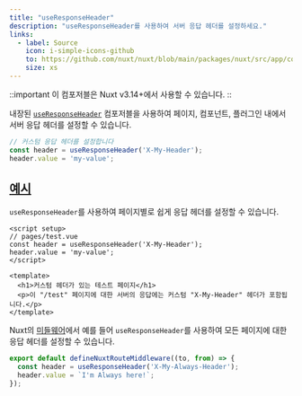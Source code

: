 ```yaml
---
title: "useResponseHeader"
description: "useResponseHeader를 사용하여 서버 응답 헤더를 설정하세요."
links:
  - label: Source
    icon: i-simple-icons-github
    to: https://github.com/nuxt/nuxt/blob/main/packages/nuxt/src/app/composables/ssr.ts
    size: xs
---
```


::important
이 컴포저블은 Nuxt v3.14+에서 사용할 수 있습니다.
::

내장된 [`useResponseHeader`](/docs/api/composables/use-response-header) 컴포저블을 사용하여 페이지, 컴포넌트, 플러그인 내에서 서버 응답 헤더를 설정할 수 있습니다.

```ts
// 커스텀 응답 헤더를 설정합니다
const header = useResponseHeader('X-My-Header');
header.value = 'my-value';
```

## [예시](#example)

`useResponseHeader`를 사용하여 페이지별로 쉽게 응답 헤더를 설정할 수 있습니다.

```vue [pages/test.vue]
<script setup>
// pages/test.vue
const header = useResponseHeader('X-My-Header');
header.value = 'my-value';
</script>

<template>
  <h1>커스텀 헤더가 있는 테스트 페이지</h1>
  <p>이 "/test" 페이지에 대한 서버의 응답에는 커스텀 "X-My-Header" 헤더가 포함됩니다.</p>
</template>
```

Nuxt의 [미들웨어](/docs/guide/directory-structure/middleware)에서 예를 들어 `useResponseHeader`를 사용하여 모든 페이지에 대한 응답 헤더를 설정할 수 있습니다.

```ts [middleware/my-header-middleware.ts]
export default defineNuxtRouteMiddleware((to, from) => {
  const header = useResponseHeader('X-My-Always-Header');
  header.value = `I'm Always here!`;
});

```
